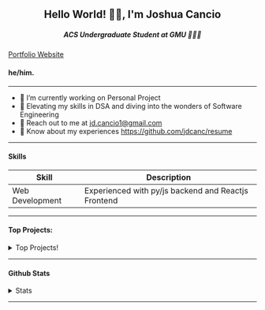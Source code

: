<h2 align="center">Hello World! 👋🏽, I'm Joshua Cancio</h2>
<h5 align="center">ACS Undergraduate Student at GMU 👩🏽‍💻</h5>

[Portfolio Website](https://improved-portfolio-website.vercel.app/)

#### he/him. 

 ----

- 🔭 I’m currently working on Personal Project
- 🚀 Elevating my skills in DSA and diving into the wonders of Software Engineering
- 📨 Reach out to me at jd.cancio1@gmail.com
- 📄 Know about my experiences https://github.com/jdcanc/resume

-----

#### Skills

| Skill | Description |
| ----- | ----------- |
| Web Development | Experienced with py/js backend and Reactjs Frontend
-----

#### Top Projects:

<details>
  <summary>Top Projects!</summary>
    
   
 
</details>

-----

#### Github Stats

<details>
  <summary>Stats</summary>
<a href="https://github.com/J-Souffle">
  <img src="https://github-readme-stats.vercel.app/api?username=J-Souffle&show_icons=true&hide_border=true&count_private=true" />
</a><a href="https://github.com/J-Souffle">
  <img src="https://github-readme-stats.vercel.app/api/top-langs/?username=J-Souffle&layout=compact&langs_count=9&hide=css,html,jupyter%20notebook&count_private=true" />
</a><a href="https://github.com/J-Souffle">
</details>
  
-----

